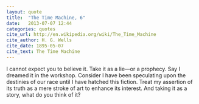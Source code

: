 ```yaml
---
layout: quote
title:  "The Time Machine, 6"
date:   2013-07-07 12:44
categories: quotes
cite_url: http://en.wikipedia.org/wiki/The_Time_Machine
cite_author: H. G. Wells
cite_date: 1895-05-07 
cite_text: The Time Machine
---
```


I cannot expect you to believe it. Take it as a lie—or a prophecy. Say I dreamed it in the workshop. Consider I have been speculating upon the destinies of our race until I have hatched this fiction. Treat my assertion of its truth as a mere stroke of art to enhance its interest. And taking it as a story, what do you think of it?